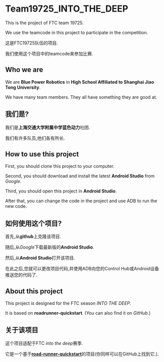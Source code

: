 # Team19725_INTO_THE_DEEP

This is the project of FTC team 19725. 

We use the teamcode in this project to participate in the competition.

这是FTC19725队伍的项目.

我们使用这个项目中的teamcode来参加比赛.  

## Who we are

We are **Blue Power Robotics** in **High School Affiliated to Shanghai Jiao Tong University**.

We have many team members. They all have something they are good at.

## 我们是?

我们是**上海交通大学附属中学蓝色动力**社团.

我们有许多队员,他们各有所长.  

## How to use this project

First, you should clone this project to your computer.

Second, you should download and install the latest **Android Studio** from *Google*.

Third, you should open this project in **Android Studio**.

After that, you can change the code in the project and use ADB to run the new code.

## 如何使用这个项目?

首先,从**github**上克隆该项目.

随后,从*Google*下载最新版的**Android Studio**.

然后,从**Android Studio**打开该项目.

在此之后,您就可以更改项目代码,并使用ADB向您的Control Hub或Android设备推送您的代码了.  

## About this project

This project is designed for the FTC season *INTO THE DEEP*.

It is based on **roadrunner-quickstart**. (You can also find it on *GitHub*.)

## 关于该项目

这个项目适配于FTC *into the deep*赛季.

它是一个基于[**road-runner-quickstart**](https://github.com/acmerobotics/road-runner-quickstart)的项目(你同样可以在GitHub上找到它.).